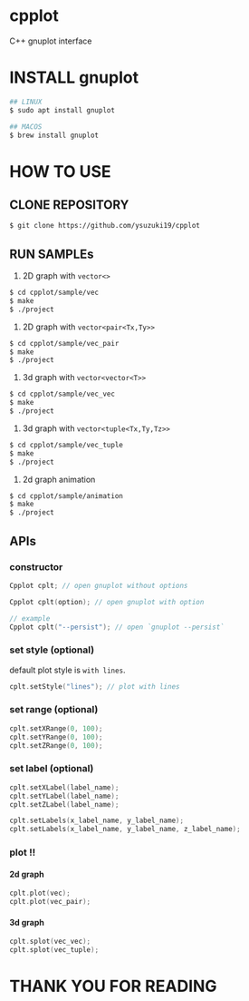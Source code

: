 # cpplot
C++ gnuplot interface

# INSTALL gnuplot

```bash
## LINUX
$ sudo apt install gnuplot

## MACOS
$ brew install gnuplot
```

# HOW TO USE
## CLONE REPOSITORY

```bash
$ git clone https://github.com/ysuzuki19/cpplot
```


## RUN SAMPLEs
1. 2D graph with `vector<>`

```bash
$ cd cpplot/sample/vec
$ make
$ ./project
```

1. 2D graph with `vector<pair<Tx,Ty>>`

```bash
$ cd cpplot/sample/vec_pair
$ make
$ ./project
```

1. 3d graph with `vector<vector<T>>`

```bash
$ cd cpplot/sample/vec_vec
$ make
$ ./project
```

1. 3d graph with `vector<tuple<Tx,Ty,Tz>>`

```bash
$ cd cpplot/sample/vec_tuple
$ make
$ ./project
```

1. 2d graph animation

```bash
$ cd cpplot/sample/animation
$ make
$ ./project
```

## APIs
### constructor

```cpp
Cpplot cplt; // open gnuplot without options
```

```cpp
Cpplot cplt(option); // open gnuplot with option

// example
Cpplot cplt("--persist"); // open `gnuplot --persist`
```

### set style (optional)
default plot style is `with lines`.

```cpp
cplt.setStyle("lines"); // plot with lines
```

### set range (optional)

```cpp
cplt.setXRange(0, 100);
cplt.setYRange(0, 100);
cplt.setZRange(0, 100);
```

### set label (optional)

```cpp
cplt.setXLabel(label_name);
cplt.setYLabel(label_name);
cplt.setZLabel(label_name);

cplt.setLabels(x_label_name, y_label_name);
cplt.setLabels(x_label_name, y_label_name, z_label_name);
```

### plot !!
#### 2d graph

```cpp
cplt.plot(vec);
cplt.plot(vec_pair);
```

#### 3d graph

```cpp
cplt.splot(vec_vec);
cplt.splot(vec_tuple);
```

# THANK YOU FOR READING
